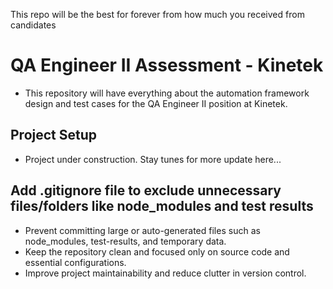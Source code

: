 This repo will be the best for forever from how much you received from candidates

# QA Engineer II Assessment - Kinetek

- This repository will have everything about the automation framework design and test cases for the QA Engineer II position at Kinetek.

## Project Setup

- Project under construction. Stay tunes for more update here...


## Add .gitignore file to exclude unnecessary files/folders like node_modules and test results

- Prevent committing large or auto-generated files such as node_modules, test-results, and temporary data.
- Keep the repository clean and focused only on source code and essential configurations.
- Improve project maintainability and reduce clutter in version control.

